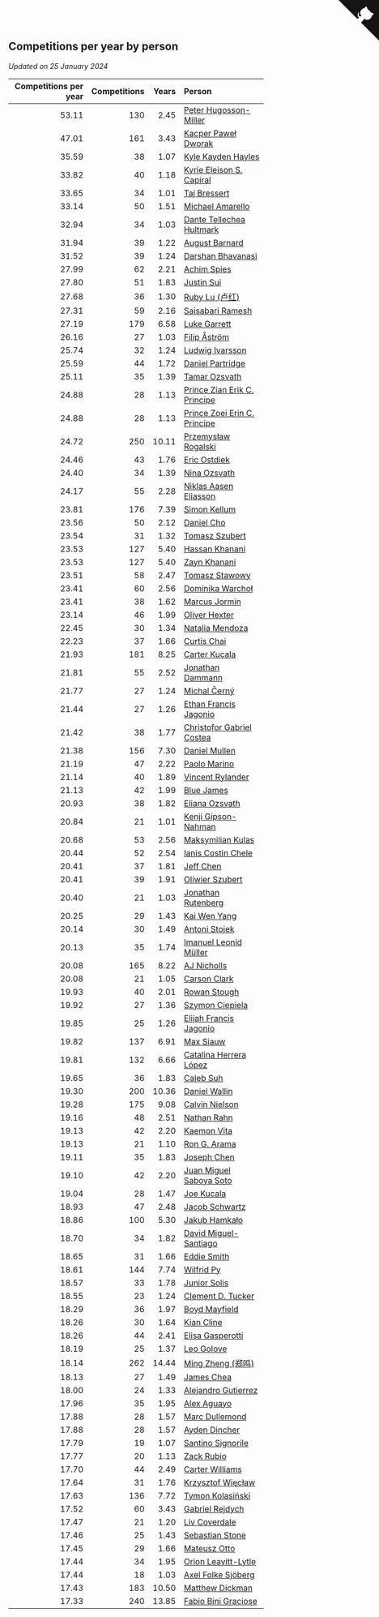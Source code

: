 ## Competitions per year by person

*Updated on 25 January 2024*

| Competitions per year | Competitions | Years | Person |
| ---: | ---: | ---: | :--- |
| 53.11 | 130 | 2.45 | [Peter Hugosson-Miller](https://www.worldcubeassociation.org/persons/2021HUGO01) |
| 47.01 | 161 | 3.43 | [Kacper Paweł Dworak](https://www.worldcubeassociation.org/persons/2020DWOR01) |
| 35.59 | 38 | 1.07 | [Kyle Kayden Hayles](https://www.worldcubeassociation.org/persons/2022HAYL02) |
| 33.82 | 40 | 1.18 | [Kyrie Eleison S. Capiral](https://www.worldcubeassociation.org/persons/2022CAPI02) |
| 33.65 | 34 | 1.01 | [Taj Bressert](https://www.worldcubeassociation.org/persons/2023BRES01) |
| 33.14 | 50 | 1.51 | [Michael Amarello](https://www.worldcubeassociation.org/persons/2022AMAR09) |
| 32.94 | 34 | 1.03 | [Dante Tellechea Hultmark](https://www.worldcubeassociation.org/persons/2023HULT01) |
| 31.94 | 39 | 1.22 | [August Barnard](https://www.worldcubeassociation.org/persons/2022BARN21) |
| 31.52 | 39 | 1.24 | [Darshan Bhavanasi](https://www.worldcubeassociation.org/persons/2022BHAV01) |
| 27.99 | 62 | 2.21 | [Achim Spies](https://www.worldcubeassociation.org/persons/2021SPIE01) |
| 27.80 | 51 | 1.83 | [Justin Sui](https://www.worldcubeassociation.org/persons/2022SUIJ01) |
| 27.68 | 36 | 1.30 | [Ruby Lu (卢红)](https://www.worldcubeassociation.org/persons/2022LURU01) |
| 27.31 | 59 | 2.16 | [Saisabari Ramesh](https://www.worldcubeassociation.org/persons/2021RAME01) |
| 27.19 | 179 | 6.58 | [Luke Garrett](https://www.worldcubeassociation.org/persons/2017GARR05) |
| 26.16 | 27 | 1.03 | [Filip Åström](https://www.worldcubeassociation.org/persons/2023ASTR01) |
| 25.74 | 32 | 1.24 | [Ludwig Ivarsson](https://www.worldcubeassociation.org/persons/2022IVAR01) |
| 25.59 | 44 | 1.72 | [Daniel Partridge](https://www.worldcubeassociation.org/persons/2022PART02) |
| 25.11 | 35 | 1.39 | [Tamar Ozsvath](https://www.worldcubeassociation.org/persons/2022OZSV04) |
| 24.88 | 28 | 1.13 | [Prince Zian Erik C. Principe](https://www.worldcubeassociation.org/persons/2022PRIN08) |
| 24.88 | 28 | 1.13 | [Prince Zoei Erin C. Principe](https://www.worldcubeassociation.org/persons/2022PRIN09) |
| 24.72 | 250 | 10.11 | [Przemysław Rogalski](https://www.worldcubeassociation.org/persons/2013ROGA02) |
| 24.46 | 43 | 1.76 | [Eric Ostdiek](https://www.worldcubeassociation.org/persons/2022OSTD01) |
| 24.40 | 34 | 1.39 | [Nina Ozsvath](https://www.worldcubeassociation.org/persons/2022OZSV03) |
| 24.17 | 55 | 2.28 | [Niklas Aasen Eliasson](https://www.worldcubeassociation.org/persons/2021ELIA01) |
| 23.81 | 176 | 7.39 | [Simon Kellum](https://www.worldcubeassociation.org/persons/2016KELL12) |
| 23.56 | 50 | 2.12 | [Daniel Cho](https://www.worldcubeassociation.org/persons/2021CHOD01) |
| 23.54 | 31 | 1.32 | [Tomasz Szubert](https://www.worldcubeassociation.org/persons/2022SZUB02) |
| 23.53 | 127 | 5.40 | [Hassan Khanani](https://www.worldcubeassociation.org/persons/2018KHAN26) |
| 23.53 | 127 | 5.40 | [Zayn Khanani](https://www.worldcubeassociation.org/persons/2018KHAN28) |
| 23.51 | 58 | 2.47 | [Tomasz Stawowy](https://www.worldcubeassociation.org/persons/2021STAW01) |
| 23.41 | 60 | 2.56 | [Dominika Warchoł](https://www.worldcubeassociation.org/persons/2021WARC01) |
| 23.41 | 38 | 1.62 | [Marcus Jormin](https://www.worldcubeassociation.org/persons/2022JORM01) |
| 23.14 | 46 | 1.99 | [Oliver Hexter](https://www.worldcubeassociation.org/persons/2022HEXT01) |
| 22.45 | 30 | 1.34 | [Natalia Mendoza](https://www.worldcubeassociation.org/persons/2022MEND24) |
| 22.23 | 37 | 1.66 | [Curtis Chai](https://www.worldcubeassociation.org/persons/2022CHAI02) |
| 21.93 | 181 | 8.25 | [Carter Kucala](https://www.worldcubeassociation.org/persons/2015KUCA01) |
| 21.81 | 55 | 2.52 | [Jonathan Dammann](https://www.worldcubeassociation.org/persons/2021DAMM01) |
| 21.77 | 27 | 1.24 | [Michal Černý](https://www.worldcubeassociation.org/persons/2022CERN03) |
| 21.44 | 27 | 1.26 | [Ethan Francis Jagonio](https://www.worldcubeassociation.org/persons/2022JAGO03) |
| 21.42 | 38 | 1.77 | [Christofor Gabriel Costea](https://www.worldcubeassociation.org/persons/2022COST03) |
| 21.38 | 156 | 7.30 | [Daniel Mullen](https://www.worldcubeassociation.org/persons/2016MULL04) |
| 21.19 | 47 | 2.22 | [Paolo Marino](https://www.worldcubeassociation.org/persons/2021MARI04) |
| 21.14 | 40 | 1.89 | [Vincent Rylander](https://www.worldcubeassociation.org/persons/2022RYLA01) |
| 21.13 | 42 | 1.99 | [Blue James](https://www.worldcubeassociation.org/persons/2022JAME01) |
| 20.93 | 38 | 1.82 | [Eliana Ozsvath](https://www.worldcubeassociation.org/persons/2022OZSV01) |
| 20.84 | 21 | 1.01 | [Kenji Gipson-Nahman](https://www.worldcubeassociation.org/persons/2023GIPS01) |
| 20.68 | 53 | 2.56 | [Maksymilian Kulas](https://www.worldcubeassociation.org/persons/2021KULA02) |
| 20.44 | 52 | 2.54 | [Ianis Costin Chele](https://www.worldcubeassociation.org/persons/2021CHEL01) |
| 20.41 | 37 | 1.81 | [Jeff Chen](https://www.worldcubeassociation.org/persons/2022CHEN19) |
| 20.41 | 39 | 1.91 | [Oliwier Szubert](https://www.worldcubeassociation.org/persons/2022SZUB01) |
| 20.40 | 21 | 1.03 | [Jonathan Rutenberg](https://www.worldcubeassociation.org/persons/2023RUTE01) |
| 20.25 | 29 | 1.43 | [Kai Wen Yang](https://www.worldcubeassociation.org/persons/2022YANG19) |
| 20.14 | 30 | 1.49 | [Antoni Stojek](https://www.worldcubeassociation.org/persons/2022STOJ03) |
| 20.13 | 35 | 1.74 | [Imanuel Leonid Müller](https://www.worldcubeassociation.org/persons/2022MULL02) |
| 20.08 | 165 | 8.22 | [AJ Nicholls](https://www.worldcubeassociation.org/persons/2015NICH04) |
| 20.08 | 21 | 1.05 | [Carson Clark](https://www.worldcubeassociation.org/persons/2023CLAR02) |
| 19.93 | 40 | 2.01 | [Rowan Stough](https://www.worldcubeassociation.org/persons/2022STOU01) |
| 19.92 | 27 | 1.36 | [Szymon Ciepiela](https://www.worldcubeassociation.org/persons/2022CIEP01) |
| 19.85 | 25 | 1.26 | [Elijah Francis Jagonio](https://www.worldcubeassociation.org/persons/2022JAGO02) |
| 19.82 | 137 | 6.91 | [Max Siauw](https://www.worldcubeassociation.org/persons/2017SIAU02) |
| 19.81 | 132 | 6.66 | [Catalina Herrera López](https://www.worldcubeassociation.org/persons/2017LOPE31) |
| 19.65 | 36 | 1.83 | [Caleb Suh](https://www.worldcubeassociation.org/persons/2022SUHC01) |
| 19.30 | 200 | 10.36 | [Daniel Wallin](https://www.worldcubeassociation.org/persons/2013WALL03) |
| 19.28 | 175 | 9.08 | [Calvin Nielson](https://www.worldcubeassociation.org/persons/2014NIEL03) |
| 19.16 | 48 | 2.51 | [Nathan Rahn](https://www.worldcubeassociation.org/persons/2021RAHN01) |
| 19.13 | 42 | 2.20 | [Kaemon Vita](https://www.worldcubeassociation.org/persons/2021VITA01) |
| 19.13 | 21 | 1.10 | [Ron G. Arama](https://www.worldcubeassociation.org/persons/2022ARAM01) |
| 19.11 | 35 | 1.83 | [Joseph Chen](https://www.worldcubeassociation.org/persons/2022CHEN16) |
| 19.10 | 42 | 2.20 | [Juan Miguel Saboya Soto](https://www.worldcubeassociation.org/persons/2021SOTO01) |
| 19.04 | 28 | 1.47 | [Joe Kucala](https://www.worldcubeassociation.org/persons/2022KUCA01) |
| 18.93 | 47 | 2.48 | [Jacob Schwartz](https://www.worldcubeassociation.org/persons/2021SCHW01) |
| 18.86 | 100 | 5.30 | [Jakub Hamkało](https://www.worldcubeassociation.org/persons/2018HAMK01) |
| 18.70 | 34 | 1.82 | [David Miguel-Santiago](https://www.worldcubeassociation.org/persons/2022MIGU02) |
| 18.65 | 31 | 1.66 | [Eddie Smith](https://www.worldcubeassociation.org/persons/2022SMIT20) |
| 18.61 | 144 | 7.74 | [Wilfrid Py](https://www.worldcubeassociation.org/persons/2016PYWI01) |
| 18.57 | 33 | 1.78 | [Junior Solis](https://www.worldcubeassociation.org/persons/2022SOLI03) |
| 18.55 | 23 | 1.24 | [Clement D. Tucker](https://www.worldcubeassociation.org/persons/2022TUCK09) |
| 18.29 | 36 | 1.97 | [Boyd Mayfield](https://www.worldcubeassociation.org/persons/2022MAYF01) |
| 18.26 | 30 | 1.64 | [Kian Cline](https://www.worldcubeassociation.org/persons/2022CLIN01) |
| 18.26 | 44 | 2.41 | [Elisa Gasperotti](https://www.worldcubeassociation.org/persons/2021GASP01) |
| 18.19 | 25 | 1.37 | [Leo Golove](https://www.worldcubeassociation.org/persons/2022GOLO02) |
| 18.14 | 262 | 14.44 | [Ming Zheng (郑鸣)](https://www.worldcubeassociation.org/persons/2009ZHEN11) |
| 18.13 | 27 | 1.49 | [James Chea](https://www.worldcubeassociation.org/persons/2022CHEA05) |
| 18.00 | 24 | 1.33 | [Alejandro Gutierrez](https://www.worldcubeassociation.org/persons/2022GUTI09) |
| 17.96 | 35 | 1.95 | [Alex Aguayo](https://www.worldcubeassociation.org/persons/2022AGUA01) |
| 17.88 | 28 | 1.57 | [Marc Dullemond](https://www.worldcubeassociation.org/persons/2022DULL01) |
| 17.88 | 28 | 1.57 | [Ayden Dincher](https://www.worldcubeassociation.org/persons/2022DINC01) |
| 17.79 | 19 | 1.07 | [Santino Signorile](https://www.worldcubeassociation.org/persons/2022SIGN01) |
| 17.77 | 20 | 1.13 | [Zack Rubio](https://www.worldcubeassociation.org/persons/2022RUBI10) |
| 17.70 | 44 | 2.49 | [Carter Williams](https://www.worldcubeassociation.org/persons/2021WILL06) |
| 17.64 | 31 | 1.76 | [Krzysztof Więcław](https://www.worldcubeassociation.org/persons/2022WIEC01) |
| 17.63 | 136 | 7.72 | [Tymon Kolasiński](https://www.worldcubeassociation.org/persons/2016KOLA02) |
| 17.52 | 60 | 3.43 | [Gabriel Rejdych](https://www.worldcubeassociation.org/persons/2020REJD01) |
| 17.47 | 21 | 1.20 | [Liv Coverdale](https://www.worldcubeassociation.org/persons/2022COVE02) |
| 17.46 | 25 | 1.43 | [Sebastian Stone](https://www.worldcubeassociation.org/persons/2022STON09) |
| 17.45 | 29 | 1.66 | [Mateusz Otto](https://www.worldcubeassociation.org/persons/2022OTTO01) |
| 17.44 | 34 | 1.95 | [Orion Leavitt-Lytle](https://www.worldcubeassociation.org/persons/2022LEAV01) |
| 17.44 | 18 | 1.03 | [Axel Folke Sjöberg](https://www.worldcubeassociation.org/persons/2023SJOB01) |
| 17.43 | 183 | 10.50 | [Matthew Dickman](https://www.worldcubeassociation.org/persons/2013DICK01) |
| 17.33 | 240 | 13.85 | [Fabio Bini Graciose](https://www.worldcubeassociation.org/persons/2010GRAC02) |


<a href="https://github.com/jonatanklosko/wca_statistics" class="github-corner" aria-label="View source on Github"><svg width="80" height="80" viewBox="0 0 250 250" style="fill:#151513; color:#fff; position: absolute; top: 0; border: 0; right: 0;" aria-hidden="true"><path d="M0,0 L115,115 L130,115 L142,142 L250,250 L250,0 Z"></path><path d="M128.3,109.0 C113.8,99.7 119.0,89.6 119.0,89.6 C122.0,82.7 120.5,78.6 120.5,78.6 C119.2,72.0 123.4,76.3 123.4,76.3 C127.3,80.9 125.5,87.3 125.5,87.3 C122.9,97.6 130.6,101.9 134.4,103.2" fill="currentColor" style="transform-origin: 130px 106px;" class="octo-arm"></path><path d="M115.0,115.0 C114.9,115.1 118.7,116.5 119.8,115.4 L133.7,101.6 C136.9,99.2 139.9,98.4 142.2,98.6 C133.8,88.0 127.5,74.4 143.8,58.0 C148.5,53.4 154.0,51.2 159.7,51.0 C160.3,49.4 163.2,43.6 171.4,40.1 C171.4,40.1 176.1,42.5 178.8,56.2 C183.1,58.6 187.2,61.8 190.9,65.4 C194.5,69.0 197.7,73.2 200.1,77.6 C213.8,80.2 216.3,84.9 216.3,84.9 C212.7,93.1 206.9,96.0 205.4,96.6 C205.1,102.4 203.0,107.8 198.3,112.5 C181.9,128.9 168.3,122.5 157.7,114.1 C157.9,116.9 156.7,120.9 152.7,124.9 L141.0,136.5 C139.8,137.7 141.6,141.9 141.8,141.8 Z" fill="currentColor" class="octo-body"></path></svg></a><style>.github-corner:hover .octo-arm{animation:octocat-wave 560ms ease-in-out}@keyframes octocat-wave{0%,100%{transform:rotate(0)}20%,60%{transform:rotate(-25deg)}40%,80%{transform:rotate(10deg)}}@media (max-width:500px){.github-corner:hover .octo-arm{animation:none}.github-corner .octo-arm{animation:octocat-wave 560ms ease-in-out}}</style>
